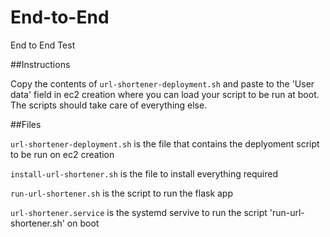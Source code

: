 # End-to-End
End to End Test

##Instructions

Copy the contents of `url-shortener-deployment.sh` and paste to the 'User data' field in ec2 creation where you can load your script to be run at boot. The scripts should take care of everything else. 

##Files

`url-shortener-deployment.sh` is the file that contains the deplyoment script to be run on ec2 creation

`install-url-shortener.sh` is the file to install everything required

`run-url-shortener.sh` is the script to run the flask app

`url-shortener.service` is the systemd servive to run the script 'run-url-shortener.sh' on boot